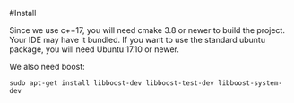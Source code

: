 #Install

Since we use c++17, you will need cmake 3.8 or newer to build the project. Your IDE may have it bundled. If you want to use the standard ubuntu package, you will need Ubuntu 17.10 or newer.

We also need boost:

```
sudo apt-get install libboost-dev libboost-test-dev libboost-system-dev
```
